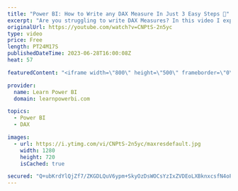 ```yaml
---
title: "Power BI: How to Write any DAX Measure In Just 3 Easy Steps 👣"
excerpt: "Are you struggling to write DAX Measures? In this video I explain 3 Simple Steps that Non-Techie Business Users can take to write any DAX Measure. 👉 Get Power BI Training: https://www.LearnPowerBI.com/training 👉 Get Power BI Advanced Training: https://www.LearnPowerBI.com/advance  ==Table of Contents=="
originalUrl: https://youtube.com/watch?v=CNPtS-2n5yc
type: video
price: Free
length: PT24M17S
publishedDateTime: 2023-06-28T16:00:08Z
heat: 57

featuredContent: "<iframe width=\"800\" height=\"500\" frameborder=\"0\" src=\"https://www.youtube.com/embed/CNPtS-2n5yc\" allow=\"accelerometer; autoplay; encrypted-media; gyroscope; picture-in-picture\" allowfullscreen></iframe>"

provider:
  name: Learn Power BI
  domain: learnpowerbi.com

topics:
  - Power BI
  - DAX

images:
  - url: https://i.ytimg.com/vi/CNPtS-2n5yc/maxresdefault.jpg
    width: 1280
    height: 720
    isCached: true

secured: "Q+ubKrdYlQjZf7/ZKGDLQuV6ypm+SkyOzDsWOCsYzIxZVDEoLXBknxcsfN4oPc0pdxvtnFadOmPb6+AnYNvxdVP0ytKs8PFk4rfNvK4Z+OCyQlnZWSgMiDvAS04NKJi7DWBFvhmqB2naSCSR358KLV6I2CmdhogtNY1rWvCttrshSJlxPyoaJWupSACxTc0OuHsCCoe6JAgRMThHvroNti6LwVwWgK8WwUgY7HBk9qiXQvR2N9PXRysIpFFnQkV4GZhbvc18jxv6HF6e4TBHcvjepmiMmnORYTG1ovb0Hd4UBDS0maLX2QyJDiTr+xmqzyw3KqG3AbG+X9xCTCGWsAko+yUodka+/jYqqubjXbZj8Kr3opXmlS9Dd/WScPw36q7TTHnL9QFa8uQBbuiA/n1S1M77LfX7za7APtlprl0=;uUivRRt+nONWBfuUt3ip0g=="
---
```


